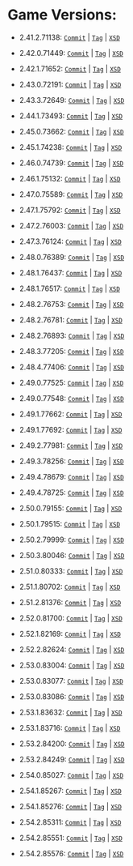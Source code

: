 # Game Versions:


- 2.41.2.71138: [`Commit`](https://github.com/jamiephan/HeroesOfTheStorm_Gamedata/commit/84c91a53e6b4f3c606e66d9b1af0c9e217ff47ea) | [`Tag`](https://github.com/jamiephan/HeroesOfTheStorm_Gamedata/releases/tag/v2.41.2.71138) | [`XSD`](./xsd/2.41.2.71138.xsd)

- 2.42.0.71449: [`Commit`](https://github.com/jamiephan/HeroesOfTheStorm_Gamedata/commit/dd7b460d7292f62db19b1def788c63193c7e8cc4) | [`Tag`](https://github.com/jamiephan/HeroesOfTheStorm_Gamedata/releases/tag/v2.42.0.71449) | [`XSD`](./xsd/2.42.0.71449.xsd)

- 2.42.1.71652: [`Commit`](https://github.com/jamiephan/HeroesOfTheStorm_Gamedata/commit/100d5e9016900e0844d6222c5903bc4be00122ec) | [`Tag`](https://github.com/jamiephan/HeroesOfTheStorm_Gamedata/releases/tag/v2.42.1.71652) | [`XSD`](./xsd/2.42.1.71652.xsd)

- 2.43.0.72191: [`Commit`](https://github.com/jamiephan/HeroesOfTheStorm_Gamedata/commit/1032bc0dde2d648268dd34dea957d25a2eaae52d) | [`Tag`](https://github.com/jamiephan/HeroesOfTheStorm_Gamedata/releases/tag/v2.43.0.72191) | [`XSD`](./xsd/2.43.0.72191.xsd)

- 2.43.3.72649: [`Commit`](https://github.com/jamiephan/HeroesOfTheStorm_Gamedata/commit/4d3101fba7d1f2b36a17172d13b7ff3029408f8e) | [`Tag`](https://github.com/jamiephan/HeroesOfTheStorm_Gamedata/releases/tag/v2.43.3.72649) | [`XSD`](./xsd/2.43.3.72649.xsd)

- 2.44.1.73493: [`Commit`](https://github.com/jamiephan/HeroesOfTheStorm_Gamedata/commit/61f4b9056bfaa239c4bcbc62f586e8ed6adb35fa) | [`Tag`](https://github.com/jamiephan/HeroesOfTheStorm_Gamedata/releases/tag/v2.44.1.73493) | [`XSD`](./xsd/2.44.1.73493.xsd)

- 2.45.0.73662: [`Commit`](https://github.com/jamiephan/HeroesOfTheStorm_Gamedata/commit/c6efa4f6ff284a002114f0b2bf6148a2b8f29d5d) | [`Tag`](https://github.com/jamiephan/HeroesOfTheStorm_Gamedata/releases/tag/v2.45.0.73662) | [`XSD`](./xsd/2.45.0.73662.xsd)

- 2.45.1.74238: [`Commit`](https://github.com/jamiephan/HeroesOfTheStorm_Gamedata/commit/f29965d4c9eb358ca07b17386f6cc760187dbb92) | [`Tag`](https://github.com/jamiephan/HeroesOfTheStorm_Gamedata/releases/tag/v2.45.1.74238) | [`XSD`](./xsd/2.45.1.74238.xsd)

- 2.46.0.74739: [`Commit`](https://github.com/jamiephan/HeroesOfTheStorm_Gamedata/commit/d130676609da018f0fb944f8f7bf70fd9ab6f0cb) | [`Tag`](https://github.com/jamiephan/HeroesOfTheStorm_Gamedata/releases/tag/v2.46.0.74739) | [`XSD`](./xsd/2.46.0.74739.xsd)

- 2.46.1.75132: [`Commit`](https://github.com/jamiephan/HeroesOfTheStorm_Gamedata/commit/db123c4eccfa587527e1286475938df3d9069cee) | [`Tag`](https://github.com/jamiephan/HeroesOfTheStorm_Gamedata/releases/tag/v2.46.1.75132) | [`XSD`](./xsd/2.46.1.75132.xsd)

- 2.47.0.75589: [`Commit`](https://github.com/jamiephan/HeroesOfTheStorm_Gamedata/commit/548181e8987a22c882cd0f972b788e3b8f2be7c4) | [`Tag`](https://github.com/jamiephan/HeroesOfTheStorm_Gamedata/releases/tag/v2.47.0.75589) | [`XSD`](./xsd/2.47.0.75589.xsd)

- 2.47.1.75792: [`Commit`](https://github.com/jamiephan/HeroesOfTheStorm_Gamedata/commit/f70eb3400f4e27bc6c6c97d03a9698441fd4784c) | [`Tag`](https://github.com/jamiephan/HeroesOfTheStorm_Gamedata/releases/tag/v2.47.1.75792) | [`XSD`](./xsd/2.47.1.75792.xsd)

- 2.47.2.76003: [`Commit`](https://github.com/jamiephan/HeroesOfTheStorm_Gamedata/commit/261d4a0e5ec732d20a9675827f4409943607bb9c) | [`Tag`](https://github.com/jamiephan/HeroesOfTheStorm_Gamedata/releases/tag/v2.47.2.76003) | [`XSD`](./xsd/2.47.2.76003.xsd)

- 2.47.3.76124: [`Commit`](https://github.com/jamiephan/HeroesOfTheStorm_Gamedata/commit/fe62fee94765cd9663226409a1b4415068cf2307) | [`Tag`](https://github.com/jamiephan/HeroesOfTheStorm_Gamedata/releases/tag/v2.47.3.76124) | [`XSD`](./xsd/2.47.3.76124.xsd)

- 2.48.0.76389: [`Commit`](https://github.com/jamiephan/HeroesOfTheStorm_Gamedata/commit/37a522e6fc36f3c9bba0c87eebd89730031ecf07) | [`Tag`](https://github.com/jamiephan/HeroesOfTheStorm_Gamedata/releases/tag/v2.48.0.76389) | [`XSD`](./xsd/2.48.0.76389.xsd)

- 2.48.1.76437: [`Commit`](https://github.com/jamiephan/HeroesOfTheStorm_Gamedata/commit/747a65c8e7853b72730c0255b0df651b1c6ce8b2) | [`Tag`](https://github.com/jamiephan/HeroesOfTheStorm_Gamedata/releases/tag/v2.48.1.76437) | [`XSD`](./xsd/2.48.1.76437.xsd)

- 2.48.1.76517: [`Commit`](https://github.com/jamiephan/HeroesOfTheStorm_Gamedata/commit/02dedde7eee1752714be42278dcd831dd32d6696) | [`Tag`](https://github.com/jamiephan/HeroesOfTheStorm_Gamedata/releases/tag/v2.48.1.76517) | [`XSD`](./xsd/2.48.1.76517.xsd)

- 2.48.2.76753: [`Commit`](https://github.com/jamiephan/HeroesOfTheStorm_Gamedata/commit/8d0d9ca1f1475c1471463d4d6a3d5cba60fe8afa) | [`Tag`](https://github.com/jamiephan/HeroesOfTheStorm_Gamedata/releases/tag/v2.48.2.76753) | [`XSD`](./xsd/2.48.2.76753.xsd)

- 2.48.2.76781: [`Commit`](https://github.com/jamiephan/HeroesOfTheStorm_Gamedata/commit/759a2b97f4d577960826e8fe05c99d7405dac98a) | [`Tag`](https://github.com/jamiephan/HeroesOfTheStorm_Gamedata/releases/tag/v2.48.2.76781) | [`XSD`](./xsd/2.48.2.76781.xsd)

- 2.48.2.76893: [`Commit`](https://github.com/jamiephan/HeroesOfTheStorm_Gamedata/commit/0c3662aef89db6a4aee2c7715e2709db75287419) | [`Tag`](https://github.com/jamiephan/HeroesOfTheStorm_Gamedata/releases/tag/v2.48.2.76893) | [`XSD`](./xsd/2.48.2.76893.xsd)

- 2.48.3.77205: [`Commit`](https://github.com/jamiephan/HeroesOfTheStorm_Gamedata/commit/17aa2a6b938ae5d93cefab8269a8cb10dbfb66fb) | [`Tag`](https://github.com/jamiephan/HeroesOfTheStorm_Gamedata/releases/tag/v2.48.3.77205) | [`XSD`](./xsd/2.48.3.77205.xsd)

- 2.48.4.77406: [`Commit`](https://github.com/jamiephan/HeroesOfTheStorm_Gamedata/commit/78ab17fd72edefd0f451198f52f903064e438467) | [`Tag`](https://github.com/jamiephan/HeroesOfTheStorm_Gamedata/releases/tag/v2.48.4.77406) | [`XSD`](./xsd/2.48.4.77406.xsd)

- 2.49.0.77525: [`Commit`](https://github.com/jamiephan/HeroesOfTheStorm_Gamedata/commit/4557fdcf325d9462092d5f97bd4a2784f2051963) | [`Tag`](https://github.com/jamiephan/HeroesOfTheStorm_Gamedata/releases/tag/v2.49.0.77525) | [`XSD`](./xsd/2.49.0.77525.xsd)

- 2.49.0.77548: [`Commit`](https://github.com/jamiephan/HeroesOfTheStorm_Gamedata/commit/2b441b589f9d55a5cb10e1569de47bcdea4856ce) | [`Tag`](https://github.com/jamiephan/HeroesOfTheStorm_Gamedata/releases/tag/v2.49.0.77548) | [`XSD`](./xsd/2.49.0.77548.xsd)

- 2.49.1.77662: [`Commit`](https://github.com/jamiephan/HeroesOfTheStorm_Gamedata/commit/fd41bbc4793a33ab58834c9f6dd5bbc64eb25b2d) | [`Tag`](https://github.com/jamiephan/HeroesOfTheStorm_Gamedata/releases/tag/v2.49.1.77662) | [`XSD`](./xsd/2.49.1.77662.xsd)

- 2.49.1.77692: [`Commit`](https://github.com/jamiephan/HeroesOfTheStorm_Gamedata/commit/bc5c4fe0465653aabb97c9f1e4b82679ffe85e4c) | [`Tag`](https://github.com/jamiephan/HeroesOfTheStorm_Gamedata/releases/tag/v2.49.1.77692) | [`XSD`](./xsd/2.49.1.77692.xsd)

- 2.49.2.77981: [`Commit`](https://github.com/jamiephan/HeroesOfTheStorm_Gamedata/commit/c606e2b53a02518c74ed4367e0ef580896202475) | [`Tag`](https://github.com/jamiephan/HeroesOfTheStorm_Gamedata/releases/tag/v2.49.2.77981) | [`XSD`](./xsd/2.49.2.77981.xsd)

- 2.49.3.78256: [`Commit`](https://github.com/jamiephan/HeroesOfTheStorm_Gamedata/commit/4b4ea54cca95fb9d113eea528018fd3411a4ab54) | [`Tag`](https://github.com/jamiephan/HeroesOfTheStorm_Gamedata/releases/tag/v2.49.3.78256) | [`XSD`](./xsd/2.49.3.78256.xsd)

- 2.49.4.78679: [`Commit`](https://github.com/jamiephan/HeroesOfTheStorm_Gamedata/commit/a311f705a912da1155e8ac1894d2fc6a996e8957) | [`Tag`](https://github.com/jamiephan/HeroesOfTheStorm_Gamedata/releases/tag/v2.49.4.78679) | [`XSD`](./xsd/2.49.4.78679.xsd)

- 2.49.4.78725: [`Commit`](https://github.com/jamiephan/HeroesOfTheStorm_Gamedata/commit/6967b98d24e9f0f7ecd7366084ca7b5efa2c35c2) | [`Tag`](https://github.com/jamiephan/HeroesOfTheStorm_Gamedata/releases/tag/v2.49.4.78725) | [`XSD`](./xsd/2.49.4.78725.xsd)

- 2.50.0.79155: [`Commit`](https://github.com/jamiephan/HeroesOfTheStorm_Gamedata/commit/ccf0f1f800b9e8106f86bd426cad87a2a6f27d02) | [`Tag`](https://github.com/jamiephan/HeroesOfTheStorm_Gamedata/releases/tag/v2.50.0.79155) | [`XSD`](./xsd/2.50.0.79155.xsd)

- 2.50.1.79515: [`Commit`](https://github.com/jamiephan/HeroesOfTheStorm_Gamedata/commit/f7fa8dd0aa96376f0e111c7ab3fbfc700cb56ae2) | [`Tag`](https://github.com/jamiephan/HeroesOfTheStorm_Gamedata/releases/tag/v2.50.1.79515) | [`XSD`](./xsd/2.50.1.79515.xsd)

- 2.50.2.79999: [`Commit`](https://github.com/jamiephan/HeroesOfTheStorm_Gamedata/commit/42a05aa92532426bc641fca5a416d75dc5bb16aa) | [`Tag`](https://github.com/jamiephan/HeroesOfTheStorm_Gamedata/releases/tag/v2.50.2.79999) | [`XSD`](./xsd/2.50.2.79999.xsd)

- 2.50.3.80046: [`Commit`](https://github.com/jamiephan/HeroesOfTheStorm_Gamedata/commit/f9b167008a829384e6af9998dd4aa544b723ab67) | [`Tag`](https://github.com/jamiephan/HeroesOfTheStorm_Gamedata/releases/tag/v2.50.3.80046) | [`XSD`](./xsd/2.50.3.80046.xsd)

- 2.51.0.80333: [`Commit`](https://github.com/jamiephan/HeroesOfTheStorm_Gamedata/commit/4b9d5b915b5152221c9cb56c56d2f32a75ca1813) | [`Tag`](https://github.com/jamiephan/HeroesOfTheStorm_Gamedata/releases/tag/v2.51.0.80333) | [`XSD`](./xsd/2.51.0.80333.xsd)

- 2.51.1.80702: [`Commit`](https://github.com/jamiephan/HeroesOfTheStorm_Gamedata/commit/4a442283f66dd3fcb56e98803e693e4bd230ee6e) | [`Tag`](https://github.com/jamiephan/HeroesOfTheStorm_Gamedata/releases/tag/v2.51.1.80702) | [`XSD`](./xsd/2.51.1.80702.xsd)

- 2.51.2.81376: [`Commit`](https://github.com/jamiephan/HeroesOfTheStorm_Gamedata/commit/44fbae4b6e0ef02f6937238a99ab6b149b530f0f) | [`Tag`](https://github.com/jamiephan/HeroesOfTheStorm_Gamedata/releases/tag/v2.51.2.81376) | [`XSD`](./xsd/2.51.2.81376.xsd)

- 2.52.0.81700: [`Commit`](https://github.com/jamiephan/HeroesOfTheStorm_Gamedata/commit/b5ce7fc1e2d9b6f5714277a80cf469a054794781) | [`Tag`](https://github.com/jamiephan/HeroesOfTheStorm_Gamedata/releases/tag/v2.52.0.81700) | [`XSD`](./xsd/2.52.0.81700.xsd)

- 2.52.1.82169: [`Commit`](https://github.com/jamiephan/HeroesOfTheStorm_Gamedata/commit/882a483b5777437ceac8de375dc0ea6b2d65e268) | [`Tag`](https://github.com/jamiephan/HeroesOfTheStorm_Gamedata/releases/tag/v2.52.1.82169) | [`XSD`](./xsd/2.52.1.82169.xsd)

- 2.52.2.82624: [`Commit`](https://github.com/jamiephan/HeroesOfTheStorm_Gamedata/commit/2d12ec29787fed3c545ebeeea4fdaeff310618f1) | [`Tag`](https://github.com/jamiephan/HeroesOfTheStorm_Gamedata/releases/tag/v2.52.2.82624) | [`XSD`](./xsd/2.52.2.82624.xsd)

- 2.53.0.83004: [`Commit`](https://github.com/jamiephan/HeroesOfTheStorm_Gamedata/commit/babebe6bc0dc5db19e017c6c47c8412d7d8f0632) | [`Tag`](https://github.com/jamiephan/HeroesOfTheStorm_Gamedata/releases/tag/v2.53.0.83004) | [`XSD`](./xsd/2.53.0.83004.xsd)

- 2.53.0.83077: [`Commit`](https://github.com/jamiephan/HeroesOfTheStorm_Gamedata/commit/d3ffa61fc4c5250b4007b0827f3121aaa97cab67) | [`Tag`](https://github.com/jamiephan/HeroesOfTheStorm_Gamedata/releases/tag/v2.53.0.83077) | [`XSD`](./xsd/2.53.0.83077.xsd)

- 2.53.0.83086: [`Commit`](https://github.com/jamiephan/HeroesOfTheStorm_Gamedata/commit/b2bf7abba127a1010affa9734d6440473a94b961) | [`Tag`](https://github.com/jamiephan/HeroesOfTheStorm_Gamedata/releases/tag/v2.53.0.83086) | [`XSD`](./xsd/2.53.0.83086.xsd)

- 2.53.1.83632: [`Commit`](https://github.com/jamiephan/HeroesOfTheStorm_Gamedata/commit/88e83d05dbef64b239d3838f6f28d3d2fdb94ac8) | [`Tag`](https://github.com/jamiephan/HeroesOfTheStorm_Gamedata/releases/tag/v2.53.1.83632) | [`XSD`](./xsd/2.53.1.83632.xsd)

- 2.53.1.83716: [`Commit`](https://github.com/jamiephan/HeroesOfTheStorm_Gamedata/commit/707b48bb21b99fa64994c1bf55629c7b216702fc) | [`Tag`](https://github.com/jamiephan/HeroesOfTheStorm_Gamedata/releases/tag/v2.53.1.83716) | [`XSD`](./xsd/2.53.1.83716.xsd)

- 2.53.2.84200: [`Commit`](https://github.com/jamiephan/HeroesOfTheStorm_Gamedata/commit/906fdfcde7464bba279b2ea71473129cb2ccd6e7) | [`Tag`](https://github.com/jamiephan/HeroesOfTheStorm_Gamedata/releases/tag/v2.53.2.84200) | [`XSD`](./xsd/2.53.2.84200.xsd)

- 2.53.2.84249: [`Commit`](https://github.com/jamiephan/HeroesOfTheStorm_Gamedata/commit/32cd438295be9de48685b286122186d8ed25231d) | [`Tag`](https://github.com/jamiephan/HeroesOfTheStorm_Gamedata/releases/tag/v2.53.2.84249) | [`XSD`](./xsd/2.53.2.84249.xsd)

- 2.54.0.85027: [`Commit`](https://github.com/jamiephan/HeroesOfTheStorm_Gamedata/commit/7a05681d9ac4f7add9f29775143caa7ba5961d47) | [`Tag`](https://github.com/jamiephan/HeroesOfTheStorm_Gamedata/releases/tag/v2.54.0.85027) | [`XSD`](./xsd/2.54.0.85027.xsd)

- 2.54.1.85267: [`Commit`](https://github.com/jamiephan/HeroesOfTheStorm_Gamedata/commit/a546c545a47e9bf59dc3fa1755dea928ae5c6e8e) | [`Tag`](https://github.com/jamiephan/HeroesOfTheStorm_Gamedata/releases/tag/v2.54.1.85267) | [`XSD`](./xsd/2.54.1.85267.xsd)

- 2.54.1.85276: [`Commit`](https://github.com/jamiephan/HeroesOfTheStorm_Gamedata/commit/3b88699f30d5a10bcf7bd8caa4ced7bf529f2ea0) | [`Tag`](https://github.com/jamiephan/HeroesOfTheStorm_Gamedata/releases/tag/v2.54.1.85276) | [`XSD`](./xsd/2.54.1.85276.xsd)

- 2.54.2.85311: [`Commit`](https://github.com/jamiephan/HeroesOfTheStorm_Gamedata/commit/b79e1d4547ec1393c450b27c262f9b048b29f88b) | [`Tag`](https://github.com/jamiephan/HeroesOfTheStorm_Gamedata/releases/tag/v2.54.2.85311) | [`XSD`](./xsd/2.54.2.85311.xsd)

- 2.54.2.85551: [`Commit`](https://github.com/jamiephan/HeroesOfTheStorm_Gamedata/commit/01282ab35b3824fb93a76b1327d81307731c84f3) | [`Tag`](https://github.com/jamiephan/HeroesOfTheStorm_Gamedata/releases/tag/v2.54.2.85551) | [`XSD`](./xsd/2.54.2.85551.xsd)

- 2.54.2.85576: [`Commit`](https://github.com/jamiephan/HeroesOfTheStorm_Gamedata/commit/774431c2efeedb45d86e179517008500ba82dc57) | [`Tag`](https://github.com/jamiephan/HeroesOfTheStorm_Gamedata/releases/tag/v2.54.2.85576) | [`XSD`](./xsd/2.54.2.85576.xsd)
